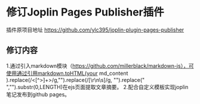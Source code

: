 # 修订Joplin Pages Publisher插件
插件原项目地址 https://github.com/ylc395/joplin-plugin-pages-publisher
## 修订内容
1.通过引入markdown模块（https://github.com/millerblack/markdown-js），可使用通过引用markdown.toHTML(your md_content ).replace(/<[^>]+>/g,"").replace(/[\r\n\s]/g, "").replace(" ","").substr(0,LENGTH)在ejs页面提取文章摘要。
2.配合自定义模板实现joplin 笔记发布到github pages。
